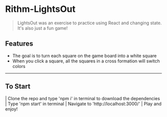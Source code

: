 # Rithm-LightsOut

> LightsOut was an exercise to practice using React and changing state. It's also just a fun game!

## Features

- The goal is to turn each square on the game board into a white square
- When you click a square, all the squares in a cross formation will switch colors

---

## To Start

| Clone the repo and type 'npm i' in terminal to download the dependencies </br>
| Type 'npm start' in terminal 
| Navigate to 'http://localhost:3000/'
| Play and enjoy!


